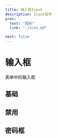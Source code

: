 ```yaml
---
title: 输入框Input
description: Input组件
prev:
  text: "图标"
  link: "./icon.md"

next: false
---
```


# 输入框

表单中的输入框

## 基础

<preview path="../previews/input/basic.vue" title="基础" description="默认的为文本输入框，可以通过v-model属性进行双向绑定"></preview>

## 禁用

<preview path="../previews/input/disabled.vue" title="禁用" description="禁用的输入框"></preview>

## 密码框
<preview path="../previews/input/password.vue" title="密码框" description="密码输入框"></preview>
